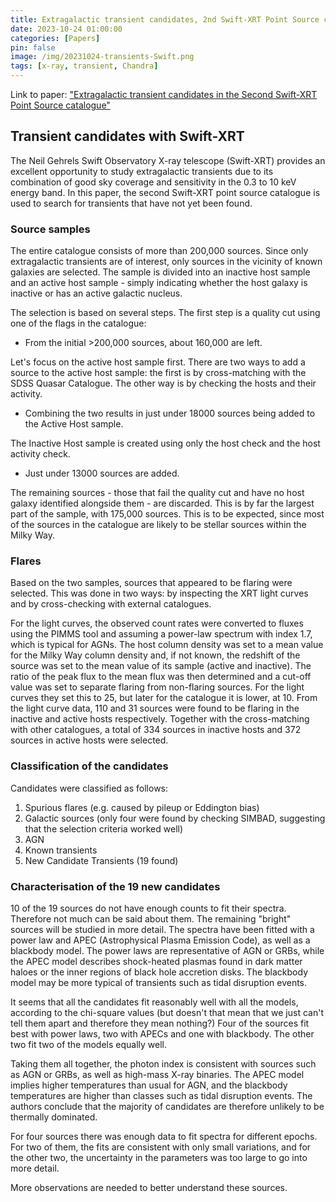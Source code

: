 ```yaml
---
title: Extragalactic transient candidates, 2nd Swift-XRT Point Source catalogue - Notes on  Eyles-Ferris et al. 2022
date: 2023-10-24 01:00:00
categories: [Papers]
pin: false
image: /img/20231024-transients-Swift.png
tags: [x-ray, transient, Chandra]
---
```


Link to paper: ["Extragalactic transient candidates in the Second Swift-XRT Point Source catalogue"](https://arxiv.org/abs/2207.04067) 

## Transient candidates with Swift-XRT
The Neil Gehrels Swift Observatory X-ray telescope (Swift-XRT) provides an excellent opportunity to study extragalactic transients due to its combination of good sky coverage and sensitivity in the 0.3 to 10 keV energy band. In this paper, the second Swift-XRT point source catalogue is used to search for transients that have not yet been found. 

### Source samples
The entire catalogue consists of more than 200,000 sources. Since only extragalactic transients are of interest, only sources in the vicinity of known galaxies are selected. The sample is divided into an inactive host sample and an active host sample - simply indicating whether the host galaxy is inactive or has an active galactic nucleus.

The selection is based on several steps. The first step is a quality cut using one of the flags in the catalogue:
- From the initial >200,000 sources, about 160,000 are left.

Let's focus on the active host sample first. There are two ways to add a source to the active host sample: the first is by cross-matching with the SDSS Quasar Catalogue. The other way is by checking the hosts and their activity. 
- Combining the two results in just under 18000 sources being added to the Active Host sample.

The Inactive Host sample is created using only the host check and the host activity check. 
- Just under 13000 sources are added.

The remaining sources - those that fail the quality cut and have no host galaxy identified alongside them - are discarded. This is by far the largest part of the sample, with 175,000 sources. This is to be expected, since most of the sources in the catalogue are likely to be stellar sources within the Milky Way.

### Flares
Based on the two samples, sources that appeared to be flaring were selected. This was done in two ways: by inspecting the XRT light curves and by cross-checking with external catalogues. 

For the light curves, the observed count rates were converted to fluxes using the PIMMS tool and assuming a power-law spectrum with index 1.7, which is typical for AGNs. The host column density was set to a mean value for the Milky Way column density and, if not known, the redshift of the source was set to the mean value of its sample (active and inactive). The ratio of the peak flux to the mean flux was then determined and a cut-off value was set to separate flaring from non-flaring sources. For the light curves they set this to 25, but later for the catalogue it is lower, at 10. From the light curve data, 110 and 31 sources were found to be flaring in the inactive and active hosts respectively. Together with the cross-matching with other catalogues, a total of 334 sources in inactive hosts and 372 sources in active hosts were selected.

### Classification of the candidates
Candidates were classified as follows:
1. Spurious flares (e.g. caused by pileup or Eddington bias)
2. Galactic sources (only four were found by checking SIMBAD, suggesting that the selection criteria worked well)
3. AGN
4. Known transients
5. New Candidate Transients (19 found)

### Characterisation of the 19 new candidates
10 of the 19 sources do not have enough counts to fit their spectra. Therefore not much can be said about them. The remaining "bright" sources will be studied in more detail. The spectra have been fitted with a power law and APEC (Astrophysical Plasma Emission Code), as well as a blackbody model. The power laws are representative of AGN or GRBs, while the APEC model describes shock-heated plasmas found in dark matter haloes or the inner regions of black hole accretion disks. The blackbody model may be more typical of transients such as tidal disruption events. 

It seems that all the candidates fit reasonably well with all the models, according to the chi-square values (but doesn't that mean that we just can't tell them apart and therefore they mean nothing?) Four of the sources fit best with power laws, two with APECs and one with blackbody. The other two fit two of the models equally well.

Taking them all together, the photon index is consistent with sources such as AGN or GRBs, as well as high-mass X-ray binaries. The APEC model implies higher temperatures than usual for AGN, and the blackbody temperatures are higher than classes such as tidal disruption events. The authors conclude that the majority of candidates are therefore unlikely to be thermally dominated. 

For four sources there was enough data to fit spectra for different epochs. For two of them, the fits are consistent with only small variations, and for the other two, the uncertainty in the parameters was too large to go into more detail.

More observations are needed to better understand these sources.
